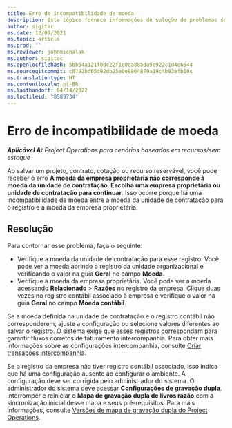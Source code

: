 ```yaml
---
title: Erro de incompatibilidade de moeda
description: Este tópico fornece informações de solução de problemas sobre um erro de incompatibilidade de moeda que ocorre quando você salva tipos de registro específicos.
author: sigitac
ms.date: 12/09/2021
ms.topic: article
ms.prod: ''
ms.reviewer: johnmichalak
ms.author: sigitac
ms.openlocfilehash: 5bb54a121f0dc22f1c0ea88ada9c922c1d4c6544
ms.sourcegitcommit: c0792bd65d92db25e0e8864879a19c4b93efb10c
ms.translationtype: HT
ms.contentlocale: pt-BR
ms.lasthandoff: 04/14/2022
ms.locfileid: "8589734"
---
```

# <a name="currency-mismatch-error"></a>Erro de incompatibilidade de moeda 

_**Aplicável A:** Project Operations para cenários baseados em recursos/sem estoque_

Ao salvar um projeto, contrato, cotação ou recurso reservável, você pode receber o erro **A moeda da empresa proprietária não corresponde à moeda da unidade de contratação. Escolha uma empresa proprietária ou unidade de contratação para continuar**. Isso ocorre porque há uma incompatibilidade de moeda entre a moeda da unidade de contratação para o registro e a moeda da empresa proprietária.


## <a name="resolution"></a>Resolução

Para contornar esse problema, faça o seguinte:
- Verifique a moeda da unidade de contratação para esse registro. Você pode ver a moeda abrindo o registro da unidade organizacional e verificando o valor na guia **Geral** no campo **Moeda**.
- Verifique a moeda da empresa proprietária. Você pode ver a moeda acessando **Relacionado** > **Razões** no registro da empresa. Clique duas vezes no registro contábil associado à empresa e verifique o valor na guia **Geral** no campo **Moeda contábil**.

Se a moeda definida na unidade de contratação e o registro contábil não corresponderem, ajuste a configuração ou selecione valores diferentes ao salvar o registro. O sistema exige que esses registros correspondam para garantir fluxos corretos de faturamento intercompanhia. Para obter mais informações sobre as configurações intercompanhia, consulte [Criar transações intercompanhia](../../project-accounting/create-intercompany-transactions.md).

Se o registro da empresa não tiver registro contábil associado, isso indica que há uma configuração ausente ao configurar o ambiente. A configuração deve ser corrigida pelo administrador do sistema. O administrador do sistema deve acessar **Configurações de gravação dupla**, interromper e reiniciar o **Mapa de gravação dupla de livros razão** com a sincronização inicial desse mapa e seus pré-requisitos. Para mais informações, consulte [Versões de mapa de gravação dupla do Project Operations](../../environment/resource-dual-write-maps.md).
